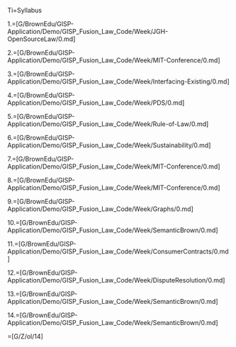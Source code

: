 Ti=Syllabus

1.=[G/BrownEdu/GISP-Application/Demo/GISP_Fusion_Law_Code/Week/JGH-OpenSourceLaw/0.md]

2.=[G/BrownEdu/GISP-Application/Demo/GISP_Fusion_Law_Code/Week/MIT-Conference/0.md]

3.=[G/BrownEdu/GISP-Application/Demo/GISP_Fusion_Law_Code/Week/Interfacing-Existing/0.md]

4.=[G/BrownEdu/GISP-Application/Demo/GISP_Fusion_Law_Code/Week/PDS/0.md]

5.=[G/BrownEdu/GISP-Application/Demo/GISP_Fusion_Law_Code/Week/Rule-of-Law/0.md]

6.=[G/BrownEdu/GISP-Application/Demo/GISP_Fusion_Law_Code/Week/Sustainability/0.md]

7.=[G/BrownEdu/GISP-Application/Demo/GISP_Fusion_Law_Code/Week/MIT-Conference/0.md]

8.=[G/BrownEdu/GISP-Application/Demo/GISP_Fusion_Law_Code/Week/MIT-Conference/0.md]

9.=[G/BrownEdu/GISP-Application/Demo/GISP_Fusion_Law_Code/Week/Graphs/0.md]

10.=[G/BrownEdu/GISP-Application/Demo/GISP_Fusion_Law_Code/Week/SemanticBrown/0.md]

11.=[G/BrownEdu/GISP-Application/Demo/GISP_Fusion_Law_Code/Week/ConsumerContracts/0.md]

12.=[G/BrownEdu/GISP-Application/Demo/GISP_Fusion_Law_Code/Week/DisputeResolution/0.md]

13.=[G/BrownEdu/GISP-Application/Demo/GISP_Fusion_Law_Code/Week/SemanticBrown/0.md]

14.=[G/BrownEdu/GISP-Application/Demo/GISP_Fusion_Law_Code/Week/SemanticBrown/0.md]

=[G/Z/ol/14]